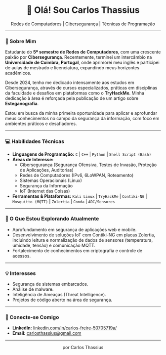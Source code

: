 <div align="center">
  <h1>👋 Olá! Sou Carlos Thassius</h1>
  <p>Redes de Computadores | Cibersegurança | Técnicas de Programação</p>
</div>

---

### 🚀 Sobre Mim

Estudante do **5º semestre de Redes de Computadores**, com uma crescente paixão por **Cibersegurança**. Recentemente, terminei um intercâmbio na **Universidade de Coimbra, Portugal**, onde aprimorei meu inglês e participei de aulas de mestrado e licenciatura, expandindo meus horizontes acadêmicos.

Desde 2024, tenho me dedicado intensamente aos estudos em Cibersegurança, através de cursos especializados, práticas em disciplinas da faculdade e desafios em plataformas como o **TryHackMe**. Minha dedicação à área é reforçada pela publicação de um artigo sobre **Esteganografia**.

Estou em busca da minha primeira oportunidade para aplicar e aprofundar meus conhecimentos no campo da segurança da informação, com foco em ambientes práticos e desafiadores.

---

### 💻 Habilidades Técnicas

* **Linguagens de Programação:** `C` | `C++` | `Python` | `Shell Script (Bash)`
* **Áreas de Interesse:**
    * Cibersegurança (Segurança Ofensiva, Testes de Invasão, Proteção de Aplicações, Auditorias)
    * Redes de Computadores (IPv6, 6LoWPAN, Roteamento)
    * Sistemas Operacionais (Linux)
    * Segurança da Informação
    * IoT (Internet das Coisas)
* **Ferramentas & Plataformas:** `Kali Linux` | `TryHackMe` | `Contiki-NG` | `Mosquitto (MQTT)` | `Zolertia` | `Conda` | `ADC/Sensores`

---

### 🌱 O Que Estou Explorando Atualmente

* Aprofundamento em segurança de aplicações web e mobile.
* Desenvolvimento de soluções IoT com Contiki-NG em placas Zolertia, incluindo leitura e normalização de dados de sensores (temperatura, umidade, tensão) e comunicação MQTT.
* Fortalecimento de conhecimentos em criptografia e controle de acessos.

---

### 💡 Interesses

* Segurança de sistemas embarcados.
* Análise de malware.
* Inteligência de Ameaças (Threat Intelligence).
* Projetos de código aberto na área de segurança.

---

### 🤝 Conecte-se Comigo

* **LinkedIn:** [linkedin.com/in/carlos-freire-50705719a/](https://www.linkedin.com/in/carlos-freire-50705719a/)
* **Email:** [carlosthassius@gmail.com](mailto:carlosthassius@gmail.com)

---

<div align="center">
  <p>
    por Carlos Thassius
  </p>
</div>
